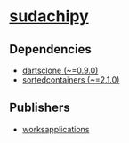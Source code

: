 # [sudachipy](https://pypi.org/project/sudachipy)

## Dependencies
- [dartsclone (~=0.9.0)](packages/d/dartsclone.md)
- [sortedcontainers (~=2.1.0)](packages/s/sortedcontainers.md)



## Publishers
- [worksapplications](https://pypi.org/user/worksapplications)


